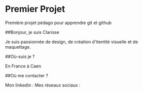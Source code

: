 # Premier Projet

Première projet pédago pour apprendre git et github

##Bonjour, je suis Clarisse

Je suis passionnée de design, de création d'itentité visuelle et de maquettage.

##Où-suis je ?

En France à Caen

##Où me contacter ?

Mon linkedin : 
Mes réseaux sociaux :

